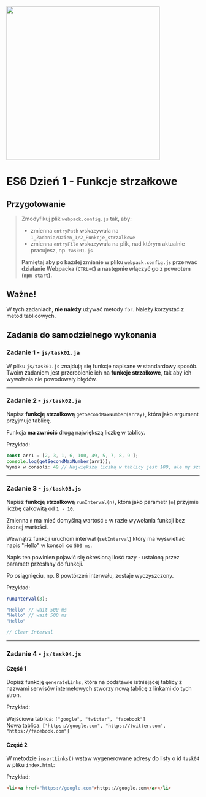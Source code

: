 <img src="http://coderslab.pl/img/coderslab-logo.png" width="400"/>

# ES6 Dzień 1 - Funkcje strzałkowe

## Przygotowanie
> Zmodyfikuj plik `webpack.config.js` tak, aby:
> - zmienna `entryPath` wskazywała na `1_Zadania/Dzien_1/2_Funkcje_strzalkowe`
> - zmienna `entryFile` wskazywała na plik, nad którym aktualnie pracujesz, np. `task01.js`
>
> **Pamiętaj aby po każdej zmianie w pliku `webpack.config.js` przerwać działanie Webpacka (`CTRL+C`) a następnie włączyć go z powrotem (`npm start`).**

## Ważne!
W tych zadaniach, **nie należy** używać metody `for`. Należy korzystać z metod tablicowych.

## Zadania do samodzielnego wykonania

### Zadanie 1 - `js/task01.ja`

W pliku `js/task01.js` znajdują się funkcje napisane w standardowy sposób. Twoim zadaniem jest przerobienie ich na **funkcje strzałkowe**, tak aby ich wywołania nie powodowały błędów.

---

### Zadanie 2 - `js/task02.ja`

Napisz **funkcję strzałkową** `getSecondMaxNumber(array)`, która jako argument przyjmuje tablicę. 

Funkcja **ma zwrócić** drugą największą liczbę w tablicy.

Przykład:
```js
const arr1 = [2, 3, 1, 6, 100, 49, 5, 7, 8, 9 ];
console.log(getSecondMaxNumber(arr1));
Wynik w consoli: 49 // Największą liczbą w tablicy jest 100, ale my szukaliśmy drugiej największej więc odpowiedzią musi być 49 w tym przypadku
```

---

### Zadanie 3 - `js/task03.js`

Napisz **funkcję strzałkową** `runInterval(n)`, która jako parametr (`n`) 
przyjmie liczbę całkowitą od `1 - 10`.

Zmienna `n` ma mieć domyślną wartość `8` w razie wywołania funkcji bez żadnej wartości. 

Wewnątrz funkcji uruchom interwał (`setInterval`) który ma wyświetlać napis "Hello" w 
konsoli co `500 ms`. 

Napis ten powinien pojawić się określoną ilość razy - ustaloną przez parametr 
przesłany do funkcji. 

Po osiągnięciu, np. 8 powtórzeń interwału, zostaje wyczyszczony.

Przykład:
```js
runInterval(3);

"Hello" // wait 500 ms
"Hello" // wait 500 ms
"Hello" 

// Clear Interval
```

---

### Zadanie 4 - `js/task04.js`

#### Część 1
Dopisz funkcję ```generateLinks```, która na podstawie istniejącej tablicy z nazwami serwisów internetowych stworzy nową tablicę z linkami do tych stron.

Przykład:

Wejściowa tablica: `["google", "twitter", "facebook"]`  
Nowa tablica: `["https://google.com", "https://twitter.com", "https://facebook.com"]`

#### Część 2
W metodzie `insertLinks()` wstaw wygenerowane adresy do listy o id `task04` w pliku `index.html`:

Przykład:
```html
<li><a href="https://google.com">https://google.com</a></li>
```

